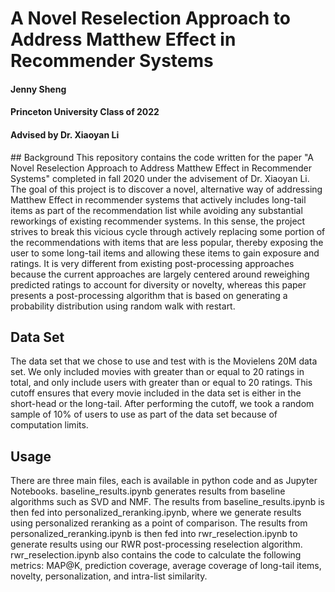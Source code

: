 # A Novel Reselection Approach to Address Matthew Effect in Recommender Systems
<h4>Jenny Sheng</h4>
<h4>Princeton University Class of 2022</h4>
<h4>Advised by Dr. Xiaoyan Li</h4>
## Background
This repository contains the code written for the paper "A Novel Reselection Approach to Address Matthew Effect in Recommender Systems" completed in fall 2020 under the advisement of Dr. Xiaoyan Li. The goal of this project is to discover a novel, alternative way of addressing Matthew Effect in recommender systems that actively includes long-tail items as part of the recommendation list while avoiding any substantial reworkings of existing recommender systems. In this sense, the project strives to break this vicious cycle through actively replacing some portion of the recommendations with items that are less popular, thereby exposing the user to some long-tail items and allowing these items to gain exposure and ratings. It is very different from existing post-processing approaches because the current approaches are largely centered around reweighing predicted ratings to account for diversity or novelty, whereas this paper presents a post-processing algorithm that is based on generating a probability distribution using random walk with restart.

## Data Set
The data set that we chose to use and test with is the Movielens 20M data set. We only included movies with greater than or equal to 20 ratings in total, and only include users with greater than or equal to 20 ratings. This cutoff ensures that every movie included in the data set is either in the short-head or the long-tail. After performing the cutoff, we took a random sample of 10% of users to use as part of the data set because of computation limits.

## Usage
There are three main files, each is available in python code and as Jupyter Notebooks. baseline_results.ipynb generates results from baseline algorithms such as SVD and NMF. The results from baseline_results.ipynb is then fed into personalized_reranking.ipynb, where we generate results using personalized reranking as a point of comparison. The results from personalized_reranking.ipynb is then fed into rwr_reselection.ipynb to generate results using our RWR post-processing reselection algorithm. rwr_reselection.ipynb also contains the code to calculate the following metrics: MAP@K, prediction coverage, average coverage of long-tail items, novelty, personalization, and intra-list similarity.

